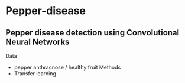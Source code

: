 # Pepper-disease
## Pepper disease detection using Convolutional Neural Networks

Data
- pepper anthracnose / healthy fruit
Methods
- Transfer learning
